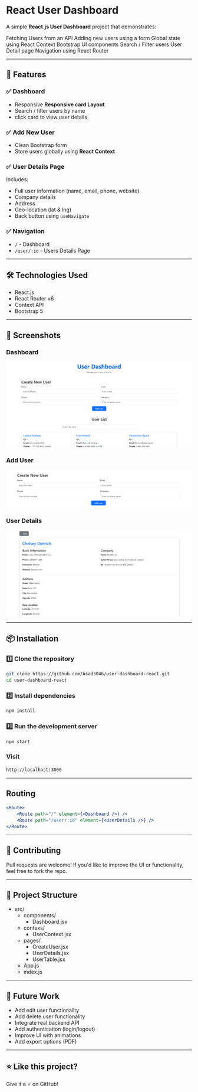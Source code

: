 # React User Dashboard

A simple **React.js User Dashboard** project that demonstrates:

Fetching Users from an API
Adding new users using a form
Global state using React Context
Bootstrap UI components
Search / Filter users
User Detail page
Navigation using React Router

---

## 🚀 Features

### ✅ Dashboard
- Responsive **Responsive card Layout**
- Search / filter users by name
- click card to view user details

### ✅ Add New User
- Clean Bootstrap form
- Store users globally using **React Context**

### ✅ User Details Page
Includes:
- Full user information (name, email, phone, website)
- Company details
- Address
- Geo-location (lat & lng)
- Back button using `useNavigate`

### ✅ Navigation
- `/` - Dashboard
- `/user/:id` - Users Details Page

---

## 🛠️ Technologies Used

- React.js
- React Router v6
- Context API
- Bootstrap 5

---

## 📸 Screenshots

### Dashboard
![Dashboard](screenshots/dashboard.png)

### Add User
![Add User](screenshots/add-user.png)

### User Details
![User Details](screenshots/user-details.png)

---

## 📦 Installation

### 1️⃣ Clone the repository
```bash
git clone https://github.com/Asad3046/user-dashboard-react.git
cd user-dashboard-react 
```

### 2️⃣ Install dependencies
```bash
npm install
```

### 3️⃣ Run the development server
```bash
npm start
```

### Visit
```bash
http://localhost:3000
```
---

## Routing
```jsx
<Route>
    <Route path="/" element={<Dashboard />} />
    <Route path="/user/:id" element={<UserDetails />} />
</Route>
```
---

## 🤝 Contributing
Pull requests are welcome!
If you'd like to improve the UI or functionality, feel free to fork the repo.

---

## 📁 Project Structure
- src/
    - components/
        - Dashboard.jsx
    - contexs/
        - UserContext.jsx
    - pages/
        - CreateUser.jsx
        - UserDetails.jsx
        - UserTable.jsx
    - App.js
    - index.js

---

## 🔮 Future Work
- Add edit user functionality
- Add delete user functionality
- Integrate real backend API
- Add authentication (login/logout)
- Improve UI with animations
- Add export options (PDF)

---

## ⭐ Like this project?
Give it a ⭐ on GitHub!







